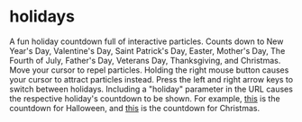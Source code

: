 # holidays

A fun holiday countdown full of interactive particles.
Counts down to New Year's Day, Valentine's Day, Saint Patrick's Day, Easter, Mother's Day, The Fourth of July, Father's Day, Veterans Day, Thanksgiving, and Christmas.
Move your cursor to repel particles.
Holding the right mouse button causes your cursor to attract particles instead.
Press the left and right arrow keys to switch between holidays.
Including a "holiday" parameter in the URL causes the respective holiday's countdown to be shown.
For example, [this](https://johannpayer.github.io/holidays?holiday=halloween) is the countdown for Halloween, and [this](https://johannpayer.github.io/holidays?holiday=christmas) is the countdown for Christmas.
